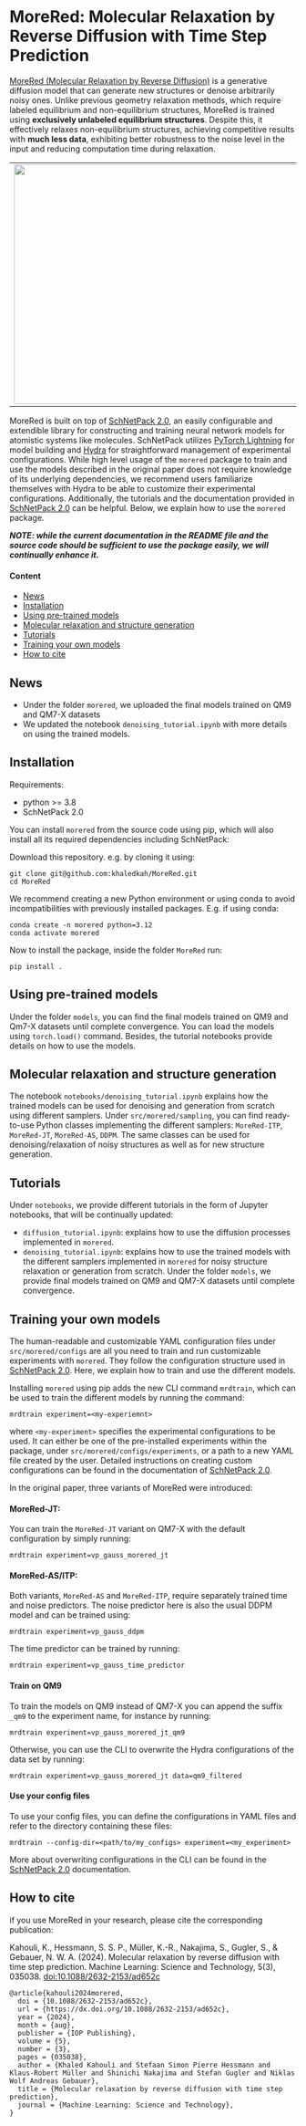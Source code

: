 # MoreRed: Molecular Relaxation by Reverse Diffusion with Time Step Prediction

[MoreRed (Molecular Relaxation by Reverse Diffusion)](https://iopscience.iop.org/article/10.1088/2632-2153/ad652c) is a generative diffusion model that can generate new structures or denoise arbitrarily noisy ones. Unlike previous geometry relaxation methods, which require labeled equilibrium and non-equilibrium structures, MoreRed is trained using **exclusively unlabeled equilibrium structures**. Despite this, it effectively relaxes non-equilibrium structures, achieving competitive results with **much less data**, exhibiting better robustness to the noise level in the input and reducing computation time during relaxation.

<table align="center", border=0>
  <tr>
    <td rowspan="2">
      <img src="https://github.com/khaledkah/MoreRed/assets/56682622/5f7a680e-7fd2-434e-b3a8-abc2aad6d39f" width="550" height="420">
    </td>
    <td>
      <img src="https://github.com/khaledkah/MoreRed/assets/56682622/a02032ba-a3a2-4b20-9658-faada1cbdd73" width="300" height="200">
    </td>
  </tr>
  <tr>
    <td>
      <img src="https://github.com/khaledkah/MoreRed/assets/56682622/dc18a881-8abc-48c8-a704-e10dc528998c" width="300" height="200">
    </td>
  </tr>
</table>

MoreRed is built on top of [SchNetPack 2.0](https://github.com/atomistic-machine-learning/schnetpack/tree/master), an easily configurable and extendible library for constructing and training neural network models for atomistic systems like molecules. SchNetPack utilizes [PyTorch Lightning](https://www.pytorchlightning.ai/) for model building and [Hydra](https://hydra.cc/) for straightforward management of experimental configurations. While high level usage of the `morered` package to train and use the models described in the original paper does not require knowledge of its underlying dependencies, we recommend users familiarize themselves with Hydra to be able to customize their experimental configurations. Additionally, the tutorials and the documentation provided in [SchNetPack 2.0](https://github.com/atomistic-machine-learning/schnetpack/tree/master) can be helpful. Below, we explain how to use the `morered` package.

**_NOTE: while the current documentation in the README file and the source code should be sufficient to use the package easily, we will continually enhance it._**

#### Content

+ [News](/README.md##News)
+ [Installation](/README.md##Installation)
+ [Using pre-trained models](/README.md##Using-pre-trained-models)
+ [Molecular relaxation and structure generation](/README.md##Molecular-relaxation-relaxation-and-structure-generation)
+ [Tutorials](/README.md##Tutorials)
+ [Training your own models](/README.md##Training-your-own-models)
+ [How to cite](/README.md##How-to-cite)

## News
- Under the folder `morered`, we uploaded the final models trained on QM9 and QM7-X datasets
- We updated the notebook `denoising_tutorial.ipynb` with more details on using the trained models.

## Installation
Requirements:
- python >= 3.8
- SchNetPack 2.0

You can install `morered` from the source code using pip, which will also install all its required dependencies including SchNetPack:

Download this repository. e.g. by cloning it using:
```
git clone git@github.com:khaledkah/MoreRed.git
cd MoreRed
```
We recommend creating a new Python environment or using conda to avoid incompatibilities with previously installed packages. E.g. if using conda:
```
conda create -n morered python=3.12
conda activate morered
```
Now to install the package, inside the folder `MoreRed` run:
```
pip install .
```
## Using pre-trained models
Under the folder `models`, you can find the final models trained on QM9 and Qm7-X datasets until complete convergence. You can load the models using `torch.load()` command. Besides, the tutorial notebooks provide details on how to use the models.

## Molecular relaxation and structure generation
The notebook `notebooks/denoising_tutorial.ipynb` explains how the trained models can be used for denoising and generation from scratch using different samplers.
Under `src/morered/sampling`, you can find ready-to-use Python classes implementing the different samplers: `MoreRed-ITP`, `MoreRed-JT`, `MoreRed-AS`, `DDPM`. The same classes can be used for denoising/relaxation of noisy structures as well as for new structure generation.

## Tutorials
Under `notebooks`, we provide different tutorials in the form of Jupyter notebooks, that will be continually updated:
  - `diffusion_tutorial.ipynb`: explains how to use the diffusion processes implemented in `morered`.
  - `denoising_tutorial.ipynb`: explains how to use the trained models with the different samplers implemented in `morered` for noisy structure relaxation or generation from scratch. Under the folder `models`, we provide final models trained on QM9 and QM7-X datasets until complete convergence.

## Training your own models
The human-readable and customizable YAML configuration files under `src/morered/configs` are all you need to train and run customizable experiments with `morered`. They follow the configuration structure used in [SchNetPack 2.0](https://github.com/atomistic-machine-learning/schnetpack/tree/master). Here, we explain how to train and use the different models.

Installing `morered` using pip adds the new CLI command `mrdtrain`, which can be used to train the different models by running the command:
```
mrdtrain experiment=<my-experiemnt>
```
where `<my-experiment>` specifies the experimental configurations to be used. It can either be one of the pre-installed experiments within the package, under `src/morered/configs/experiments`, or a path to a new YAML file created by the user. Detailed instructions on creating custom configurations can be found in the documentation of [SchNetPack 2.0](https://github.com/atomistic-machine-learning/schnetpack/tree/master).

In the original paper, three variants of MoreRed were introduced:

#### MoreRed-JT:
You can train the `MoreRed-JT` variant on QM7-X with the default configuration by simply running:
```
mrdtrain experiment=vp_gauss_morered_jt
```

#### MoreRed-AS/ITP:
Both variants, `MoreRed-AS` and `MoreRed-ITP`, require separately trained time and noise predictors. The noise predictor here is also the usual DDPM model and can be trained using:
```
mrdtrain experiment=vp_gauss_ddpm
```
The time predictor can be trained by running:
```
mrdtrain experiment=vp_gauss_time_predictor
```

#### Train on QM9
To train the models on QM9 instead of QM7-X you can append the suffix `_qm9` to the experiment name, for instance by running:
```
mrdtrain experiment=vp_gauss_morered_jt_qm9
```
Otherwise, you can use the CLI to overwrite the Hydra configurations of the data set by running:
```
mrdtrain experiment=vp_gauss_morered_jt data=qm9_filtered
```

#### Use your config files
To use your config files, you can define the configurations in YAML files and refer to the directory containing these files:

```
mrdtrain --config-dir=<path/to/my_configs> experiment=<my_experiment>

```
More about overwriting configurations in the CLI can be found in the [SchNetPack 2.0](https://github.com/atomistic-machine-learning/schnetpack/tree/master) documentation. 

## How to cite
if you use MoreRed in your research, please cite the corresponding publication:

Kahouli, K., Hessmann, S. S. P., Müller, K.-R., Nakajima, S., Gugler, S., & Gebauer, N. W. A. (2024). Molecular relaxation by reverse diffusion with time step prediction. Machine Learning: Science and Technology, 5(3), 035038. [doi:10.1088/2632-2153/ad652c](https://doi.org/10.1088/2632-2153/ad652c)

    @article{kahouli2024morered,
      doi = {10.1088/2632-2153/ad652c},
      url = {https://dx.doi.org/10.1088/2632-2153/ad652c},
      year = {2024},
      month = {aug},
      publisher = {IOP Publishing},
      volume = {5},
      number = {3},
      pages = {035038},
      author = {Khaled Kahouli and Stefaan Simon Pierre Hessmann and Klaus-Robert Müller and Shinichi Nakajima and Stefan Gugler and Niklas Wolf Andreas Gebauer},
      title = {Molecular relaxation by reverse diffusion with time step prediction},
      journal = {Machine Learning: Science and Technology},
    }
